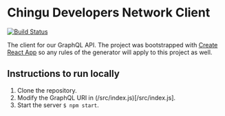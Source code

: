 # Chingu Developers Network Client

[![Build Status](https://travis-ci.org/chingu-x/chingu-client.svg?branch=development)](https://travis-ci.org/chingu-x/chingu-client)

The client for our GraphQL API. The project was bootstrapped with
[Create React App](https://github.com/facebookincubator/create-react-app) so any
rules of the generator will apply to this project as well.

## Instructions to run locally

1. Clone the repository.
2. Modify the GraphQL URI in (/src/index.js)[/src/index.js].
3. Start the server `$ npm start`.
